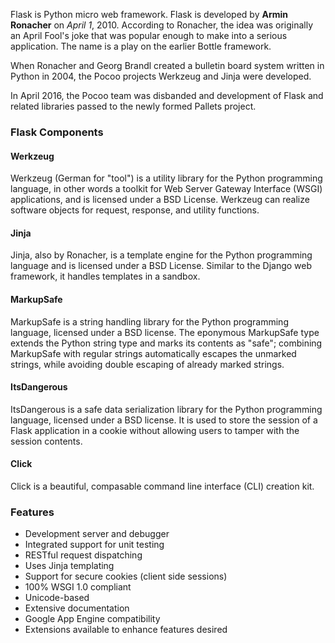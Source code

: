 Flask is Python micro web framework. Flask is developed by **Armin Ronacher** on _April 1_, 2010. According to Ronacher, the idea was originally an April Fool's joke that was popular enough to make into a serious application. The name is a play on the earlier Bottle framework.

When Ronacher and Georg Brandl created a bulletin board system written in Python in 2004, the Pocoo projects Werkzeug and Jinja were developed.

In April 2016, the Pocoo team was disbanded and development of Flask and related libraries passed to the newly formed Pallets project.

### Flask Components

#### Werkzeug

Werkzeug (German for "tool") is a utility library for the Python programming language, in other words a toolkit for Web Server Gateway Interface (WSGI) applications, and is licensed under a BSD License. Werkzeug can realize software objects for request, response, and utility functions.

#### Jinja

Jinja, also by Ronacher, is a template engine for the Python programming language and is licensed under a BSD License. Similar to the Django web framework, it handles templates in a sandbox.

#### MarkupSafe

MarkupSafe is a string handling library for the Python programming language, licensed under a BSD license. The eponymous MarkupSafe type extends the Python string type and marks its contents as "safe"; combining MarkupSafe with regular strings automatically escapes the unmarked strings, while avoiding double escaping of already marked strings.

#### ItsDangerous

ItsDangerous is a safe data serialization library for the Python programming language, licensed under a BSD license. It is used to store the session of a Flask application in a cookie without allowing users to tamper with the session contents.

#### Click

Click is a beautiful, compasable command line interface (CLI) creation kit.

### Features

* Development server and debugger
* Integrated support for unit testing
* RESTful request dispatching
* Uses Jinja templating
* Support for secure cookies (client side sessions)
* 100% WSGI 1.0 compliant
* Unicode-based
* Extensive documentation
* Google App Engine compatibility
* Extensions available to enhance features desired